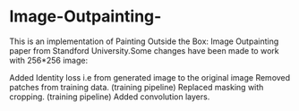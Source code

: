 # Image-Outpainting-
This is an implementation of Painting Outside the Box: Image Outpainting paper from Standford University.Some changes have been made to work with 256*256 image:

Added Identity loss i.e from generated image to the original image
Removed patches from training data. (training pipeline)
Replaced masking with cropping. (training pipeline)
Added convolution layers.

